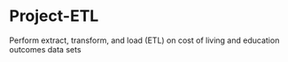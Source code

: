 # Project-ETL
Perform extract, transform, and load (ETL) on cost of living and education outcomes data sets
